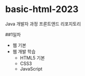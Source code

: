 # basic-html-2023
Java 개발자 과정 프론트앤드 리포지토리

##1일차 
- 웹 기본
- 웹 개발 학습
    - HTML5 기본
    - CSS3
    - JavaScript


